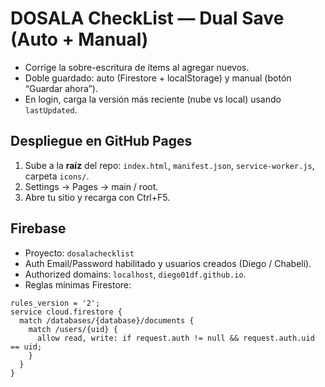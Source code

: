 # DOSALA CheckList — Dual Save (Auto + Manual)

- Corrige la sobre-escritura de ítems al agregar nuevos.
- Doble guardado: auto (Firestore + localStorage) y manual (botón “Guardar ahora”).
- En login, carga la versión más reciente (nube vs local) usando `lastUpdated`.

## Despliegue en GitHub Pages
1) Sube a la **raíz** del repo: `index.html`, `manifest.json`, `service-worker.js`, carpeta `icons/`.
2) Settings → Pages → main / root.
3) Abre tu sitio y recarga con Ctrl+F5.

## Firebase
- Proyecto: `dosalachecklist`
- Auth Email/Password habilitado y usuarios creados (Diego / Chabeli).
- Authorized domains: `localhost`, `diego01df.github.io`.
- Reglas mínimas Firestore:
```
rules_version = '2';
service cloud.firestore {
  match /databases/{database}/documents {
    match /users/{uid} {
      allow read, write: if request.auth != null && request.auth.uid == uid;
    }
  }
}
```
